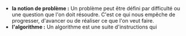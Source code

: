 

- **la notion de problème :**  Un problème peut être défini par difficulté ou une question que l'on doit résoudre. C'est ce qui nous empêche de progresser, d'avancer ou de réaliser ce que l'on veut faire.
- **l'algorithme :** Un algorithme est une suite d'instructions qui 